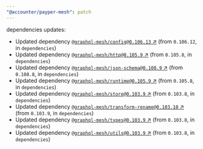 ```yaml
---
"@accounter/payper-mesh": patch
---
```

dependencies updates:
  - Updated dependency [`@graphql-mesh/config@0.106.13` ↗︎](https://www.npmjs.com/package/@graphql-mesh/config/v/0.106.13) (from `0.106.12`, in `dependencies`)
  - Updated dependency [`@graphql-mesh/http@0.105.9` ↗︎](https://www.npmjs.com/package/@graphql-mesh/http/v/0.105.9) (from `0.105.8`, in `dependencies`)
  - Updated dependency [`@graphql-mesh/json-schema@0.108.9` ↗︎](https://www.npmjs.com/package/@graphql-mesh/json-schema/v/0.108.9) (from `0.108.8`, in `dependencies`)
  - Updated dependency [`@graphql-mesh/runtime@0.105.9` ↗︎](https://www.npmjs.com/package/@graphql-mesh/runtime/v/0.105.9) (from `0.105.8`, in `dependencies`)
  - Updated dependency [`@graphql-mesh/store@0.103.9` ↗︎](https://www.npmjs.com/package/@graphql-mesh/store/v/0.103.9) (from `0.103.8`, in `dependencies`)
  - Updated dependency [`@graphql-mesh/transform-rename@0.103.10` ↗︎](https://www.npmjs.com/package/@graphql-mesh/transform-rename/v/0.103.10) (from `0.103.9`, in `dependencies`)
  - Updated dependency [`@graphql-mesh/types@0.103.9` ↗︎](https://www.npmjs.com/package/@graphql-mesh/types/v/0.103.9) (from `0.103.8`, in `dependencies`)
  - Updated dependency [`@graphql-mesh/utils@0.103.9` ↗︎](https://www.npmjs.com/package/@graphql-mesh/utils/v/0.103.9) (from `0.103.8`, in `dependencies`)
